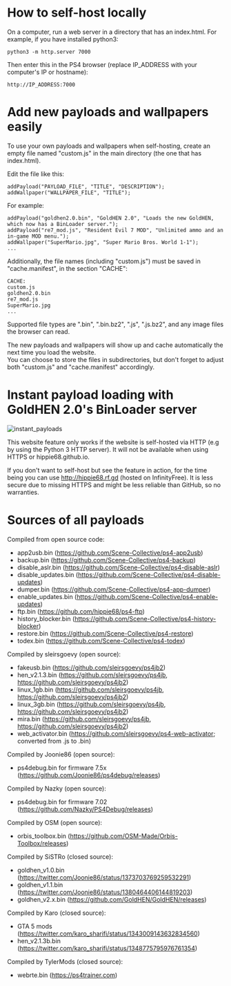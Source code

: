 # How to self-host locally

On a computer, run a web server in a directory that has an index.html. For example, if you have installed python3:

    python3 -m http.server 7000

Then enter this in the PS4 browser (replace IP_ADDRESS with your computer's IP or hostname):

    http://IP_ADDRESS:7000

# Add new payloads and wallpapers easily

To use your own payloads and wallpapers when self-hosting, create an empty file named "custom.js" in the main directory (the one that has index.html).

Edit the file like this:

    addPayload("PAYLOAD_FILE", "TITLE", "DESCRIPTION");
    addWallpaper("WALLPAPER_FILE", "TITLE");
 
 For example:
 
    addPayload("goldhen2.0.bin", "GoldHEN 2.0", "Loads the new GoldHEN, which now has a BinLoader server.");
    addPayload("re7_mod.js", "Resident Evil 7 MOD", "Unlimited ammo and an in-game MOD menu.");
    addWallpaper("SuperMario.jpg", "Super Mario Bros. World 1-1");
    ...

Additionally, the file names (including "custom.js") must be saved in "cache.manifest", in the section "CACHE":

    CACHE:
    custom.js
    goldhen2.0.bin
    re7_mod.js
    SuperMario.jpg
    ...

Supported file types are ".bin", ".bin.bz2", ".js", ".js.bz2", and any image files the browser can read.

The new payloads and wallpapers will show up and cache automatically the next time you load the website.  
You can choose to store the files in subdirectories, but don't forget to adjust both "custom.js" and "cache.manifest" accordingly.

# Instant payload loading with GoldHEN 2.0's BinLoader server

![instant_payloads](https://user-images.githubusercontent.com/65259318/143419224-6ad388ec-1a57-4f6a-be91-dc417d3c4e6f.jpg)

This website feature only works if the website is self-hosted via HTTP (e.g by using the Python 3 HTTP server). It will not be available when using HTTPS or hippie68.github.io.

If you don't want to self-host but see the feature in action, for the time being you can use http://hippie68.rf.gd (hosted on InfinityFree). It is less secure due to missing HTTPS and might be less reliable than GitHub, so no warranties.

# Sources of all payloads

Compiled from open source code:
- app2usb.bin (https://github.com/Scene-Collective/ps4-app2usb)
- backup.bin (https://github.com/Scene-Collective/ps4-backup)
- disable_aslr.bin (https://github.com/Scene-Collective/ps4-disable-aslr)
- disable_updates.bin (https://github.com/Scene-Collective/ps4-disable-updates)
- dumper.bin (https://github.com/Scene-Collective/ps4-app-dumper)
- enable_updates.bin (https://github.com/Scene-Collective/ps4-enable-updates)
- ftp.bin (https://github.com/hippie68/ps4-ftp)
- history_blocker.bin (https://github.com/Scene-Collective/ps4-history-blocker)
- restore.bin (https://github.com/Scene-Collective/ps4-restore)
- todex.bin (https://github.com/Scene-Collective/ps4-todex)

Compiled by sleirsgoevy (open source):
- fakeusb.bin (https://github.com/sleirsgoevy/ps4jb2)
- hen_v2.1.3.bin (https://github.com/sleirsgoevy/ps4jb, https://github.com/sleirsgoevy/ps4jb2)
- linux_1gb.bin (https://github.com/sleirsgoevy/ps4jb, https://github.com/sleirsgoevy/ps4jb2)
- linux_3gb.bin (https://github.com/sleirsgoevy/ps4jb, https://github.com/sleirsgoevy/ps4jb2)
- mira.bin (https://github.com/sleirsgoevy/ps4jb, https://github.com/sleirsgoevy/ps4jb2)
- web_activator.bin (https://github.com/sleirsgoevy/ps4-web-activator; converted from .js to .bin)

Compiled by Joonie86 (open source):
- ps4debug.bin for firmware 7.5x (https://github.com/Joonie86/ps4debug/releases)

Compiled by Nazky (open source):
- ps4debug.bin for firmware 7.02 (https://github.com/Nazky/PS4Debug/releases)

Compiled by OSM (open source):
- orbis_toolbox.bin (https://github.com/OSM-Made/Orbis-Toolbox/releases)

Compiled by SiSTRo (closed source):
- goldhen_v1.0.bin (https://twitter.com/Joonie86/status/1373703769259532291)
- goldhen_v1.1.bin (https://twitter.com/Joonie86/status/1380464406144819203)
- goldhen_v2.x.bin (https://github.com/GoldHEN/GoldHEN/releases)

Compiled by Karo (closed source):
- GTA 5 mods (https://twitter.com/karo_sharifi/status/1343009143632834560)
- hen_v2.1.3b.bin (https://twitter.com/karo_sharifi/status/1348775795976761354)

Compiled by TylerMods (closed source):
- webrte.bin (https://ps4trainer.com)
